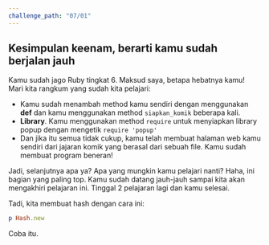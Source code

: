 ```yaml
---
challenge_path: "07/01"
---
```


## Kesimpulan keenam, berarti kamu sudah berjalan jauh

Kamu sudah jago Ruby tingkat 6. Maksud saya, betapa hebatnya kamu! Mari kita rangkum yang sudah kita pelajari:

- Kamu sudah menambah method kamu sendiri dengan menggunakan **def** dan kamu menggunakan method `siapkan_komik` beberapa kali.
- **Library**. Kamu menggunakan method `require` untuk menyiapkan library popup dengan mengetik `require 'popup'`
- Dan jika itu semua tidak cukup, kamu telah membuat halaman web kamu sendiri dari jajaran komik yang berasal dari sebuah file. Kamu sudah membuat program beneran!

Jadi, selanjutnya apa ya? Apa yang mungkin kamu pelajari nanti? Haha, ini bagian yang paling top. Kamu sudah datang jauh-jauh sampai kita akan mengakhiri pelajaran ini. Tinggal 2 pelajaran lagi dan kamu selesai.

Tadi, kita membuat hash dengan cara ini:

```ruby
p Hash.new
```

Coba itu.
